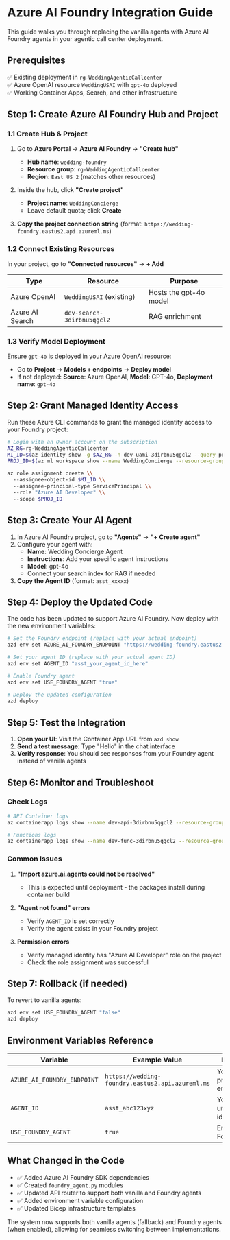 # Azure AI Foundry Integration Guide

This guide walks you through replacing the vanilla agents with Azure AI Foundry agents in your agentic call center deployment.

## Prerequisites

✅ Existing deployment in `rg-WeddingAgenticCallcenter`  
✅ Azure OpenAI resource `WeddingUSAI` with `gpt-4o` deployed  
✅ Working Container Apps, Search, and other infrastructure  

## Step 1: Create Azure AI Foundry Hub and Project

### 1.1 Create Hub & Project

1. Go to **Azure Portal** → **Azure AI Foundry** → **"Create hub"**

   - **Hub name**: `wedding-foundry`
   - **Resource group**: `rg-WeddingAgenticCallcenter`
   - **Region**: `East US 2` (matches other resources)

2. Inside the hub, click **"Create project"**

   - **Project name**: `WeddingConcierge`
   - Leave default quota; click **Create**

3. **Copy the project connection string** (format: `https://wedding-foundry.eastus2.api.azureml.ms`)

### 1.2 Connect Existing Resources

In your project, go to **"Connected resources"** → **+ Add**

| Type | Resource | Purpose |
|------|----------|---------|
| Azure OpenAI | `WeddingUSAI` (existing) | Hosts the gpt-4o model |
| Azure AI Search | `dev-search-3dirbnu5qgcl2` | RAG enrichment |

### 1.3 Verify Model Deployment

Ensure `gpt-4o` is deployed in your Azure OpenAI resource:
- Go to **Project** → **Models + endpoints** → **Deploy model**
- If not deployed: **Source**: Azure OpenAI, **Model**: GPT-4o, **Deployment name**: `gpt-4o`

## Step 2: Grant Managed Identity Access

Run these Azure CLI commands to grant the managed identity access to your Foundry project:

```bash
# Login with an Owner account on the subscription
AZ_RG=rg-WeddingAgenticCallcenter
MI_ID=$(az identity show -g $AZ_RG -n dev-uami-3dirbnu5qgcl2 --query principalId -o tsv)
PROJ_ID=$(az ml workspace show --name WeddingConcierge --resource-group $AZ_RG --query id -o tsv)

az role assignment create \\
  --assignee-object-id $MI_ID \\
  --assignee-principal-type ServicePrincipal \\
  --role "Azure AI Developer" \\
  --scope $PROJ_ID
```

## Step 3: Create Your AI Agent

1. In Azure AI Foundry project, go to **"Agents"** → **"+ Create agent"**
2. Configure your agent with:
   - **Name**: Wedding Concierge Agent
   - **Instructions**: Add your specific agent instructions
   - **Model**: gpt-4o
   - Connect your search index for RAG if needed
3. **Copy the Agent ID** (format: `asst_xxxxx`)

## Step 4: Deploy the Updated Code

The code has been updated to support Azure AI Foundry. Now deploy with the new environment variables:

```bash
# Set the Foundry endpoint (replace with your actual endpoint)
azd env set AZURE_AI_FOUNDRY_ENDPOINT "https://wedding-foundry.eastus2.api.azureml.ms"

# Set your agent ID (replace with your actual agent ID)
azd env set AGENT_ID "asst_your_agent_id_here"

# Enable Foundry agent
azd env set USE_FOUNDRY_AGENT "true"

# Deploy the updated configuration
azd deploy
```

## Step 5: Test the Integration

1. **Open your UI**: Visit the Container App URL from `azd show`
2. **Send a test message**: Type "Hello" in the chat interface
3. **Verify response**: You should see responses from your Foundry agent instead of vanilla agents

## Step 6: Monitor and Troubleshoot

### Check Logs
```bash
# API Container logs
az containerapp logs show --name dev-api-3dirbnu5qgcl2 --resource-group rg-WeddingAgenticCallcenter --tail 50

# Functions logs  
az containerapp logs show --name dev-func-3dirbnu5qgcl2 --resource-group rg-WeddingAgenticCallcenter --tail 50
```

### Common Issues

1. **"Import azure.ai.agents could not be resolved"**
   - This is expected until deployment - the packages install during container build

2. **"Agent not found" errors**
   - Verify `AGENT_ID` is set correctly
   - Verify the agent exists in your Foundry project

3. **Permission errors**
   - Verify managed identity has "Azure AI Developer" role on the project
   - Check the role assignment was successful

## Step 7: Rollback (if needed)

To revert to vanilla agents:

```bash
azd env set USE_FOUNDRY_AGENT "false"
azd deploy
```

## Environment Variables Reference

| Variable | Example Value | Description |
|----------|---------------|-------------|
| `AZURE_AI_FOUNDRY_ENDPOINT` | `https://wedding-foundry.eastus2.api.azureml.ms` | Your Foundry project endpoint |
| `AGENT_ID` | `asst_abc123xyz` | Your agent's unique identifier |
| `USE_FOUNDRY_AGENT` | `true` | Enable/disable Foundry agent |

## What Changed in the Code

- ✅ Added Azure AI Foundry SDK dependencies
- ✅ Created `foundry_agent.py` modules
- ✅ Updated API router to support both vanilla and Foundry agents
- ✅ Added environment variable configuration
- ✅ Updated Bicep infrastructure templates

The system now supports both vanilla agents (fallback) and Foundry agents (when enabled), allowing for seamless switching between implementations.
